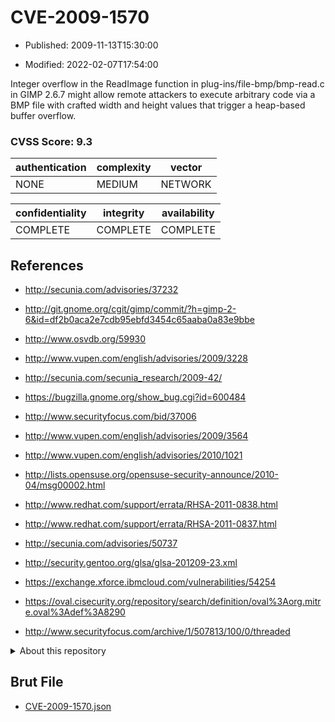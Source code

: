 # CVE-2009-1570

- Published: 2009-11-13T15:30:00

- Modified: 2022-02-07T17:54:00

Integer overflow in the ReadImage function in plug-ins/file-bmp/bmp-read.c in GIMP 2.6.7 might allow remote attackers to execute arbitrary code via a BMP file with crafted width and height values that trigger a heap-based buffer overflow.

### CVSS Score: **9.3**

| authentication | complexity | vector |
| --- | --- | --- |
| NONE | MEDIUM | NETWORK |

| confidentiality | integrity | availability |
| --- | --- | --- |
| COMPLETE | COMPLETE | COMPLETE |

## References

* http://secunia.com/advisories/37232

* http://git.gnome.org/cgit/gimp/commit/?h=gimp-2-6&id=df2b0aca2e7cdb95ebfd3454c65aaba0a83e9bbe

* http://www.osvdb.org/59930

* http://www.vupen.com/english/advisories/2009/3228

* http://secunia.com/secunia_research/2009-42/

* https://bugzilla.gnome.org/show_bug.cgi?id=600484

* http://www.securityfocus.com/bid/37006

* http://www.vupen.com/english/advisories/2009/3564

* http://www.vupen.com/english/advisories/2010/1021

* http://lists.opensuse.org/opensuse-security-announce/2010-04/msg00002.html

* http://www.redhat.com/support/errata/RHSA-2011-0838.html

* http://www.redhat.com/support/errata/RHSA-2011-0837.html

* http://secunia.com/advisories/50737

* http://security.gentoo.org/glsa/glsa-201209-23.xml

* https://exchange.xforce.ibmcloud.com/vulnerabilities/54254

* https://oval.cisecurity.org/repository/search/definition/oval%3Aorg.mitre.oval%3Adef%3A8290

* http://www.securityfocus.com/archive/1/507813/100/0/threaded

<details>
<summary>About this repository</summary> 

  This repository is part of the project [Live Hack CVE](https://github.com/Live-Hack-CVE). Main website can be found [www.live-hack.org](https://www.live-hack.org) 
  
  Made by [Sn0wAlice](https://github.com/Sn0wAlice) for the people that care about security and need to have a feed of the latest CVEs. Hope you enjoy it, don't forget to star the repo and follow me on [Twitter](https://twitter.com/Sn0wAlice) and [Github](https://github.com/Sn0wAlice). And that is my [personnal website](https://www.alice-snow.me/)

  - [Home Page](https://github.com/Live-Hack-CVE)
  - [Framework](https://github.com/Live-Hack-CVE/cve-framework)
  - [CVE database](https://github.com/Live-Hack-CVE/full_database)
  - [Changelog](https://github.com/Live-Hack-CVE/Changelog)
</details>

## Brut File

* [CVE-2009-1570.json](https://raw.githubusercontent.com/Live-Hack-CVE/full_database/main/cves/2009/CVE-2009-1570.json)

